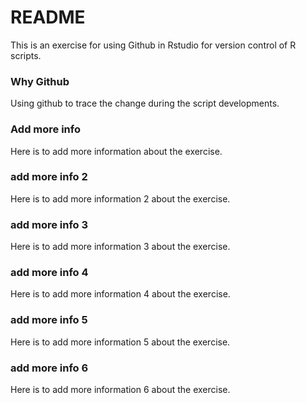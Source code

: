 # README 
This is an exercise for using Github in Rstudio for version control of R scripts.

### Why Github
Using github to trace the change during the script developments.

### Add more info
Here is to add more information about the exercise.

### add more info 2
Here is to add more information 2 about the exercise.

### add more info 3
Here is to add more information 3 about the exercise.

### add more info 4
Here is to add more information 4 about the exercise.

### add more info 5
Here is to add more information 5 about the exercise.

### add more info 6
Here is to add more information 6 about the exercise.
